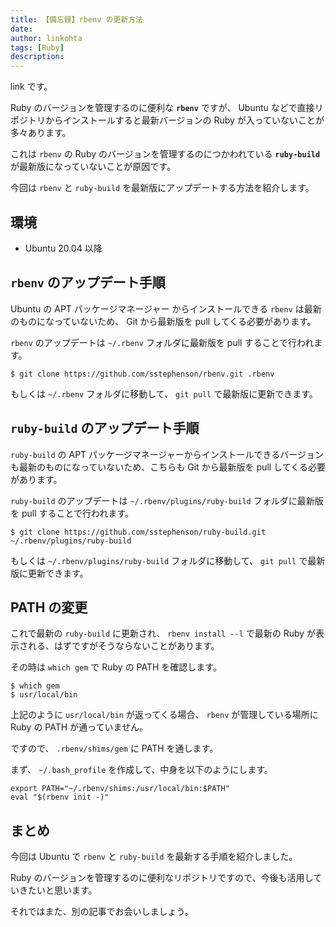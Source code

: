 ```yaml
---
title: 【備忘録】rbenv の更新方法
date: 
author: linkohta
tags: [Ruby]
description: 
---
```


link です。

Ruby のバージョンを管理するのに便利な **`rbenv`** ですが、 Ubuntu などで直接リポジトリからインストールすると最新バージョンの Ruby が入っていないことが多々あります。

これは `rbenv` の Ruby のバージョンを管理するのにつかわれている **`ruby-build`** が最新版になっていないことが原因です。

今回は `rbenv` と `ruby-build` を最新版にアップデートする方法を紹介します。

## 環境

- Ubuntu 20.04 以降

## `rbenv` のアップデート手順

Ubuntu の APT パッケージマネージャー からインストールできる `rbenv` は最新のものになっていないため、 Git から最新版を pull してくる必要があります。

`rbenv` のアップデートは `~/.rbenv` フォルダに最新版を pull することで行われます。

```title=rbenvのpull
$ git clone https://github.com/sstephenson/rbenv.git .rbenv
```

もしくは `~/.rbenv` フォルダに移動して、 `git pull` で最新版に更新できます。

## `ruby-build` のアップデート手順

`ruby-build` の APT パッケージマネージャーからインストールできるバージョンも最新のものになっていないため、こちらも Git から最新版を pull してくる必要があります。

`ruby-build` のアップデートは `~/.rbenv/plugins/ruby-build` フォルダに最新版を pull することで行われます。

```title=ruby-buildのpull
$ git clone https://github.com/sstephenson/ruby-build.git ~/.rbenv/plugins/ruby-build
```

もしくは `~/.rbenv/plugins/ruby-build` フォルダに移動して、 `git pull` で最新版に更新できます。

## PATH の変更

これで最新の `ruby-build` に更新され、 `rbenv install --l` で最新の Ruby が表示される、はずですがそうならないことがあります。

その時は `which gem` で Ruby の PATH を確認します。

```title=RubyのPATH確認
$ which gem
$ usr/local/bin
```

上記のように `usr/local/bin` が返ってくる場合、 `rbenv` が管理している場所に Ruby の PATH が通っていません。

ですので、 `.rbenv/shims/gem` に PATH を通します。

まず、 `~/.bash_profile` を作成して、中身を以下のようにします。

```title=.bash_profile
export PATH="~/.rbenv/shims:/usr/local/bin:$PATH"
eval "$(rbenv init -)"
```

## まとめ

今回は Ubuntu で `rbenv` と `ruby-build` を最新する手順を紹介しました。

Ruby のバージョンを管理するのに便利なリポジトリですので、今後も活用していきたいと思います。

それではまた、別の記事でお会いしましょう。